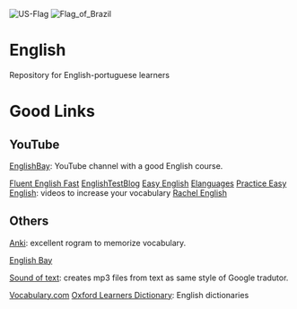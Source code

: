 ![US-Flag](https://github.com/ElmarUhl/English/assets/157088447/90d31438-55f5-4b7f-9387-d132f23329af)
![Flag_of_Brazil](https://github.com/ElmarUhl/English/assets/157088447/5ea286d4-cd98-4667-a3ef-abdf59e1471b)


# English
Repository for English-portuguese learners

# Good Links

## YouTube

[EnglishBay](https://www.youtube.com/watch?v=g6eC2MQ1Kv8&list=PLZ65xj2SRHQB0T2GGk-R7bYxorKUkcyoj): YouTube channel with a good English course.

[Fluent English Fast](https://www.youtube.com/@FluentEnglishFast/videos)
[EnglishTestBlog](https://www.youtube.com/@EnglishTestBlog)
[Easy English](https://www.youtube.com/@easyenglish551/videos)
[Elanguages](https://www.youtube.com/@Elanguages)
[Practice Easy English](https://www.youtube.com/@PracticeEasyEnglish/videos): videos to increase your vocabulary
[Rachel English](https://www.youtube.com/@rachelsenglish/videos)


## Others
[Anki](https://apps.ankiweb.net/index.html): excellent rogram to memorize vocabulary.

[English Bay](https://app.englishbay.com.br/)

[Sound of text](https://soundoftext.cc): creates mp3 files from text as same style of Google tradutor.

[Vocabulary.com](https://www.vocabulary.com/)
[Oxford Learners Dictionary](https://www.oxfordlearnersdictionaries.com/us/): English dictionaries
